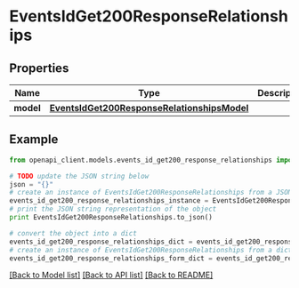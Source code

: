 # EventsIdGet200ResponseRelationships


## Properties
Name | Type | Description | Notes
------------ | ------------- | ------------- | -------------
**model** | [**EventsIdGet200ResponseRelationshipsModel**](EventsIdGet200ResponseRelationshipsModel.md) |  | [optional] 

## Example

```python
from openapi_client.models.events_id_get200_response_relationships import EventsIdGet200ResponseRelationships

# TODO update the JSON string below
json = "{}"
# create an instance of EventsIdGet200ResponseRelationships from a JSON string
events_id_get200_response_relationships_instance = EventsIdGet200ResponseRelationships.from_json(json)
# print the JSON string representation of the object
print EventsIdGet200ResponseRelationships.to_json()

# convert the object into a dict
events_id_get200_response_relationships_dict = events_id_get200_response_relationships_instance.to_dict()
# create an instance of EventsIdGet200ResponseRelationships from a dict
events_id_get200_response_relationships_form_dict = events_id_get200_response_relationships.from_dict(events_id_get200_response_relationships_dict)
```
[[Back to Model list]](../README.md#documentation-for-models) [[Back to API list]](../README.md#documentation-for-api-endpoints) [[Back to README]](../README.md)


